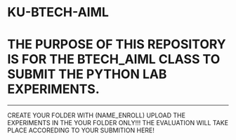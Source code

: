 # KU-BTECH-AIML

# THE PURPOSE OF THIS REPOSITORY IS FOR THE BTECH_AIML CLASS TO SUBMIT THE PYTHON LAB EXPERIMENTS.
___
CREATE YOUR FOLDER WITH (NAME_ENROLL)
UPLOAD THE EXPERIMENTS IN THE YOUR FOLDER ONLY!!!
THE EVALUATION WILL TAKE PLACE ACCOREDING TO YOUR SUBMITION HERE!
